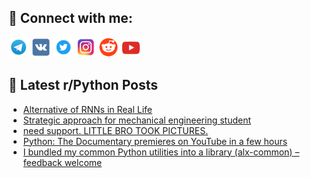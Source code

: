 ## 🔎 Connect with me:
[<img src="https://github.com/bullbesh/bullbesh/blob/main/images/Telegram.png" width="32" height="32" />](https://t.me/bullbesh)
[<img src="https://github.com/bullbesh/bullbesh/blob/main/images/VK.png" width="32" height="32" />](https://vk.com/bullbesh)
[<img src="https://github.com/bullbesh/bullbesh/blob/main/images/Twitter.png" width="32" height="32" />](https://twitter.com/bullbesh1)
[<img src="https://github.com/bullbesh/bullbesh/blob/main/images/Instagram.png" width="32" height="32" />](https://www.instagram.com/bullbesh)
[<img src="https://github.com/bullbesh/bullbesh/blob/main/images/Reddit.png" width="32" height="32" />](https://www.reddit.com/user/bullbesh)
[<img src="https://github.com/bullbesh/bullbesh/blob/main/images/YouTube.png" width="32" height="32" />](https://www.youtube.com/channel/UCtfjRs6uzgq5mfm8S06WTcg)

## 📕 Latest r/Python Posts
<!-- BLOG-POST-LIST:START -->
- [Alternative of RNNs in Real Life](https://www.reddit.com/r/Python/comments/1n1p4ho/alternative_of_rnns_in_real_life/)
- [Strategic approach for mechanical engineering student](https://www.reddit.com/r/Python/comments/1n1mkj5/strategic_approach_for_mechanical_engineering/)
- [need support. LITTLE BRO TOOK PICTURES.](https://www.reddit.com/r/Python/comments/1n1lwch/need_support_little_bro_took_pictures/)
- [Python: The Documentary premieres on YouTube in a few hours](https://www.reddit.com/r/Python/comments/1n1k42a/python_the_documentary_premieres_on_youtube_in_a/)
- [I bundled my common Python utilities into a library &lpar;alx-common&rpar; – feedback welcome](https://www.reddit.com/r/Python/comments/1n1hkls/i_bundled_my_common_python_utilities_into_a/)
<!-- BLOG-POST-LIST:END -->
